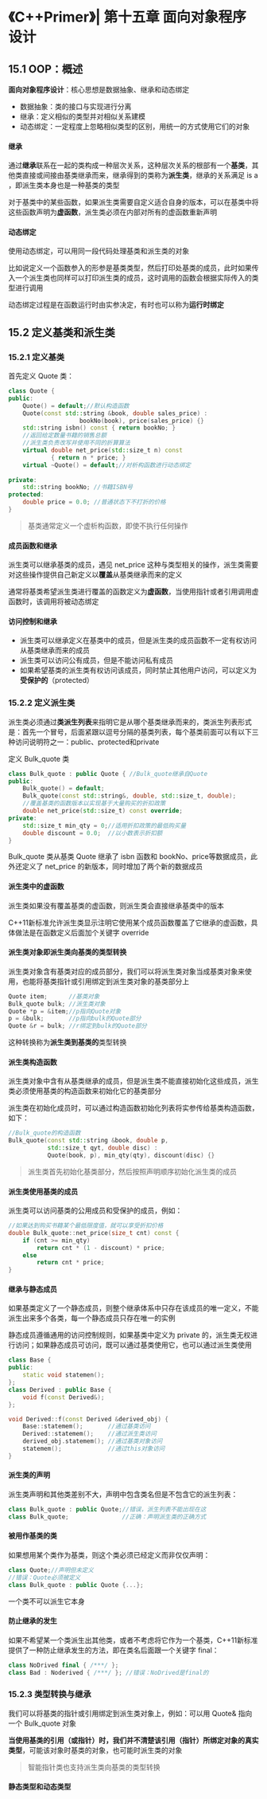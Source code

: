 # 《C++Primer》| 第十五章 面向对象程序设计

## 15.1 OOP：概述
**面向对象程序设计**：核心思想是数据抽象、继承和动态绑定

- 数据抽象：类的接口与实现进行分离
- 继承：定义相似的类型并对相似关系建模
- 动态绑定：一定程度上忽略相似类型的区别，用统一的方式使用它们的对象

#### 继承
通过**继承**联系在一起的类构成一种层次关系，这种层次关系的根部有一个**基类**，其他类直接或间接由基类继承而来，继承得到的类称为**派生类**，继承的关系满足 is a ，即派生类本身也是一种基类的类型

对于基类中的某些函数，如果派生类需要自定义适合自身的版本，可以在基类中将这些函数声明为**虚函数**，派生类必须在内部对所有的虚函数重新声明

#### 动态绑定
使用动态绑定，可以用同一段代码处理基类和派生类的对象

比如说定义一个函数参入的形参是基类类型，然后打印处基类的成员，此时如果传入一个派生类也同样可以打印派生类的成员，这时调用的函数会根据实际传入的类型进行调用

动态绑定过程是在函数运行时由实参决定，有时也可以称为**运行时绑定**


## 15.2 定义基类和派生类
### 15.2.1 定义基类
首先定义 Quote 类：

```cpp
class Quote {
public:
	Quote() = default;//默认构造函数
	Quote(const std::string &book, double sales_price) : 
					bookNo(book), price(sales_price) {}
	std::string isbn() const { return bookNo; }
	//返回给定数量书籍的销售总额
	//派生类负责改写并使用不同的折算算法
	virtual double net_price(std::size_t n) const 
			{ return n * price; }
	virtual ~Quote() = default;//对析构函数进行动态绑定
	
private:
	std::string bookNo; //书籍ISBN号
protected:
	double price = 0.0; //普通状态下不打折的价格
}
```

>基类通常定义一个虚析构函数，即使不执行任何操作

#### 成员函数和继承
派生类可以继承基类的成员，遇见 net_price 这种与类型相关的操作，派生类需要对这些操作提供自己新定义以**覆盖**从基类继承而来的定义

通常将基类希望派生类进行覆盖的函数定义为**虚函数**，当使用指针或者引用调用虚函数时，该调用将被动态绑定

#### 访问控制和继承
- 派生类可以继承定义在基类中的成员，但是派生类的成员函数不一定有权访问从基类继承而来的成员
- 派生类可以访问公有成员，但是不能访问私有成员
- 如果希望基类的派生类有权访问该成员，同时禁止其他用户访问，可以定义为**受保护的**（protected）

### 15.2.2 定义派生类
派生类必须通过**类派生列表**来指明它是从哪个基类继承而来的，类派生列表形式是：首先一个冒号，后面紧跟以逗号分隔的基类列表，每个基类前面可以有以下三种访问说明符之一：public、protected和private

定义 Bulk_quote 类
```cpp
class Bulk_quote : public Quote { //Bulk_quote继承自Quote
public:
	Bulk_quote() = default;
	Bulk_quote(const std::string&, double, std::size_t, double);
	//覆盖基类的函数版本以实现基于大量购买的折扣政策
	double net_price(std::size_t) const override;
private:
	std::size_t min_qty = 0;//适用折扣政策的最低购买量
	double discount = 0.0;  //以小数表示折扣额
}
```

Bulk_quote 类从基类 Quote 继承了 isbn 函数和 bookNo、price等数据成员，此外还定义了 net_price 的新版本，同时增加了两个新的数据成员

#### 派生类中的虚函数
派生类如果没有覆盖基类的虚函数，则派生类会直接继承基类中的版本

C++11新标准允许派生类显示注明它使用某个成员函数覆盖了它继承的虚函数，具体做法是在函数定义后面加个关键字 override

#### 派生类对象即派生类向基类的类型转换
派生类对象含有基类对应的成员部分，我们可以将派生类对象当成基类对象来使用，也能将基类指针或引用绑定到派生类对象的基类部分上

```cpp
Quote item;      //基类对象
Bulk_quote bulk; //派生类对象
Quote *p = &item;//p指向Quote对象
p = &bulk;       //p指向bulk的Quote部分
Quote &r = bulk; //r绑定到bulk的Quote部分
```

这种转换称为**派生类到基类的**类型转换

#### 派生类构造函数
派生类对象中含有从基类继承的成员，但是派生类不能直接初始化这些成员，派生类必须使用基类的构造函数来初始化它的基类部分

派生类在初始化成员时，可以通过构造函数初始化列表将实参传给基类构造函数，如下：

```cpp
//Bulk_quote的构造函数
Bulk_quote(const std::string &book, double p, 
		   std::size_t qyt, double disc) :
		   Quote(book, p), min_qty(qty), discount(disc) {}
```

>派生类首先初始化基类部分，然后按照声明顺序初始化派生类的成员

#### 派生类使用基类的成员
派生类可以访问基类的公用成员和受保护的成员，例如：
```cpp
//如果达到购买书籍某个最低限度值，就可以享受折扣价格
double Bulk_quote::net_price(size_t cnt) const {
	if (cnt >= min_qty) 
		return cnt * (1 - discount) * price;
	else
		return cnt * price;
}
```

#### 继承与静态成员
如果基类定义了一个静态成员，则整个继承体系中只存在该成员的唯一定义，不能派生出来多个各类，每一个静态成员只存在唯一的实例

静态成员遵循通用的访问控制规则，如果基类中定义为 private 的，派生类无权进行访问；如果静态成员可访问，既可以通过基类使用它，也可以通过派生类使用

```cpp
class Base {
public:
	static void statemen();
};
class Derived : public Base {
	void f(const Derived&);
};

void Derived::f(const Derived &derived_obj) {
	Base::statemem();       //通过基类访问
	Derived::statemem();    //通过派生类访问
	derived_obj.statemem(); //通过基类对象访问
	statemem();             //通过this对象访问
}
```

#### 派生类的声明
派生类声明和其他类差别不大，声明中包含类名但是不包含它的派生列表：

```cpp
class Bulk_quote : public Quote;//错误，派生列表不能出现在这
class Bulk_quote;               //正确：声明派生类的正确方式
```

#### 被用作基类的类
如果想用某个类作为基类，则这个类必须已经定义而非仅仅声明：

```cpp
class Quote;//声明但未定义
//错误：Quote必须被定义
class Bulk_quote : public Quote {...};
```

一个类不可以派生它本身

#### 防止继承的发生
如果不希望某一个类派生出其他类，或者不考虑将它作为一个基类，C++11新标准提供了一种防止继承发生的方法，即在类名后面跟一个关键字 final：
```cpp
class NoDrived final { /***/ };
class Bad : Noderived { /***/ }; //错误：NoDrived是final的
```


### 15.2.3 类型转换与继承
我们可以将基类的指针或引用绑定到派生类对象上，例如：可以用 Quote& 指向一个 Bulk_quote 对象

**当使用基类的引用（或指针）时，我们并不清楚该引用（指针）所绑定对象的真实类型**，可能该对象时基类的对象，也可能时派生类的对象

>智能指针类也支持派生类向基类的类型转换

#### 静态类型和动态类型

